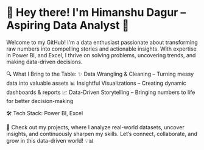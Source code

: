 # 👋 Hey there! I'm Himanshu Dagur – Aspiring Data Analyst 🚀
Welcome to my GitHub! I'm a data enthusiast passionate about transforming raw numbers into compelling stories and actionable insights. With expertise in  Power BI, and Excel, I thrive on solving problems, uncovering trends, and making data-driven decisions.

🔍 What I Bring to the Table:
✨ Data Wrangling & Cleaning – Turning messy data into valuable assets
📊 Insightful Visualizations – Creating dynamic dashboards & reports
📈 Data-Driven Storytelling – Bringing numbers to life for better decision-making

🛠 Tech Stack: Power BI, Excel

📂 Check out my projects, where I analyze real-world datasets, uncover insights, and continuously sharpen my skills. Let’s connect, collaborate, and grow in this data-driven world! 💡📊
